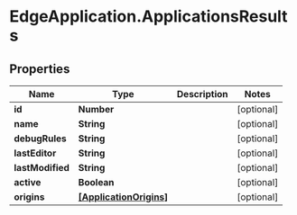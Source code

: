 # EdgeApplication.ApplicationsResults

## Properties

Name | Type | Description | Notes
------------ | ------------- | ------------- | -------------
**id** | **Number** |  | [optional] 
**name** | **String** |  | [optional] 
**debugRules** | **String** |  | [optional] 
**lastEditor** | **String** |  | [optional] 
**lastModified** | **String** |  | [optional] 
**active** | **Boolean** |  | [optional] 
**origins** | [**[ApplicationOrigins]**](ApplicationOrigins.md) |  | [optional] 


